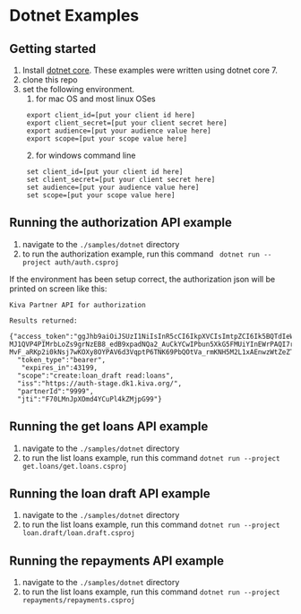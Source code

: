 # Dotnet Examples

## Getting started
1. Install [dotnet core](https://dotnet.microsoft.com/en-us/download).  These examples were written using dotnet core 7.
2. clone this repo
3. set the following environment.
   1. for mac OS and most linux OSes
   ```
    export client_id=[put your client id here]
    export client_secret=[put your client secret here]
    export audience=[put your audience value here]
    export scope=[put your scope value here]
   ```
   2. for windows command line
   ```
    set client_id=[put your client id here]
    set client_secret=[put your client secret here]
    set audience=[put your audience value here]
    set scope=[put your scope value here]
   ```

## Running the authorization API example   

1. navigate to the `./samples/dotnet` directory
2. to run the authorization example, run this command ` dotnet run --project auth/auth.csproj`

If the environment has been setup correct, the authorization json will be printed on screen like this:
```
Kiva Partner API for authorization

Results returned:
 {"access_token":"ggJhb9aiOiJSUzI1NiIsInR5cCI6IkpXVCIsImtpZCI6Ik5BQTdIeWlxIn0.xcJhdWQiOlsiaHR0cHM6Ly9wYXJ0bmVyLWFwaS1zdGFnZS5kazEua2l2YS5vcmciXSwic2NvcGUiOlsiY3JlYXRlOmxvYW5fZHJhZnQiLCJyZWFkOmxvYW5zIl0sImlzcyI6Imh0dHBzOi8vYXV0aC1zdGFnZS5kazEua2l2YS5vcmcvIiwicGFydG5lcklkIjoiNjMiLCJleHAiOjE2Njk3OTUzMzYsImp0aSI6Ikt6bkxNbkpwWE9tZDRZQ3VQbDRrWk1qcFg0OCIsImNsaWVudF9pZCI6Imd5a3E0ekxOR3BZQm0xMzR1OXlBNWFuRTJkbDM2WlBNaiJ9.m9UYEOr__VJvUFri_RWX9rsu6zD3ALizZZyqgsgav8yx9bCt1g8UzWayknRDc_NZogGhfdK1X7xTTCvK4ckQj2iWOvdgQvzg7r2jcX5a-MJ1QVP4PIMrbLoZs9grNzEB8_edB9xpadNQa2_AuCkYCwIPbun5XkG5FMUiYInEWrPAQI7rBytgVDQWL6gTJ93vWtnXQG8LDOBi5Nkp23YnxIvGptphdVrqMaL1ZrPwL3KvUAfym3gTWLjWlxzZ-MvF_aRKp2i0kNsj7wKOXy8OYPAV6d3VqptP6TNK69PbQOtVa_rmKNH5M2L1xAEnwzWtZeZTwZwry9H2ru8Ii61DnA",
  "token_type":"bearer",
   "expires_in":43199,
  "scope":"create:loan_draft read:loans",
  "iss":"https://auth-stage.dk1.kiva.org/",
  "partnerId":"9999",
  "jti":"F70LMnJpXOmd4YCuPl4kZMjpG99"}
```

## Running the get loans API example
1. navigate to the `./samples/dotnet` directory
2. to run the list loans example, run this command `dotnet run --project get.loans/get.loans.csproj`

## Running the loan draft API example
1. navigate to the `./samples/dotnet` directory
2. to run the list loans example, run this command `dotnet run --project loan.draft/loan.draft.csproj`


## Running the repayments API example
1. navigate to the `./samples/dotnet` directory
2. to run the list loans example, run this command `dotnet run --project repayments/repayments.csproj`